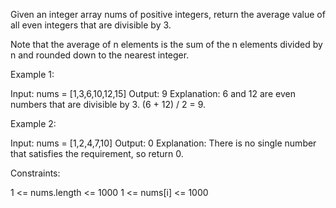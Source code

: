 Given an integer array nums of positive integers, return the average value of
all even integers that are divisible by 3.

Note that the average of n elements is the sum of the n elements divided by n
and rounded down to the nearest integer.


Example 1:


Input: nums = [1,3,6,10,12,15]
Output: 9
Explanation: 6 and 12 are even numbers that are divisible by 3. (6 + 12) / 2
= 9.


Example 2:


Input: nums = [1,2,4,7,10]
Output: 0
Explanation: There is no single number that satisfies the requirement, so
return 0.



Constraints:


1 <= nums.length <= 1000
1 <= nums[i] <= 1000




